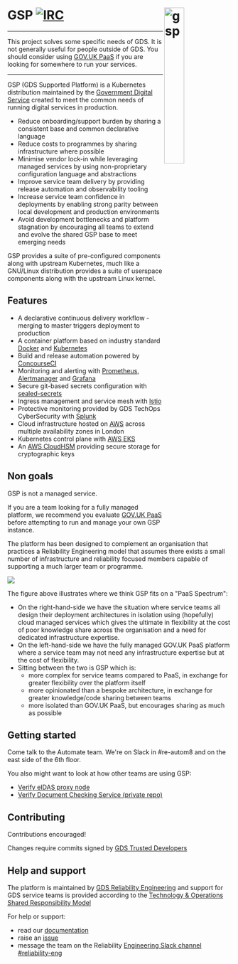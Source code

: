 # GSP [![IRC](https://img.shields.io/badge/kubernetes-v1.14.8-0099ef.svg)]() <img align="right" src="./docs/assets/gsp.png" alt="gsp" width="30%" height="whatever">

***
This project solves some specific needs of GDS. It is not generally useful for people outside of GDS. You should consider using [GOV.UK PaaS](https://www.cloud.service.gov.uk/) if you are looking for somewhere to run your services.
***

GSP (GDS Supported Platform) is a Kubernetes distribution maintained by the [Government Digital Service](https://www.gov.uk/government/organisations/government-digital-service) created to meet the common needs of running digital services in production.

* Reduce onboarding/support burden by sharing a consistent base and common declarative language
* Reduce costs to programmes by sharing infrastructure where possible
* Minimise vendor lock-in while leveraging managed services by using non-proprietary configuration language and abstractions
* Improve service team delivery by providing release automation and observability tooling
* Increase service team confidence in deployments by enabling strong parity between local development and production environments
* Avoid development bottlenecks and platform stagnation by encouraging all teams to extend and evolve the shared GSP base to meet emerging needs

GSP provides a suite of pre-configured components along with upstream Kubernetes, much like a GNU/Linux distribution provides a suite of userspace components along with the upstream Linux kernel.

## Features

- A declarative continuous delivery workflow - merging to master triggers deployment to production
- A container platform based on industry standard [Docker](https://docs.docker.com/) and [Kubernetes](https://kubernetes.io)
- Build and release automation powered by [ConcourseCI](https://concourse-ci.org/)
- Monitoring and alerting with [Prometheus](https://prometheus.io/), [Alertmanager](https://prometheus.io/docs/alerting/alertmanager/) and [Grafana](https://grafana.com/)
- Secure git-based secrets configuration with [sealed-secrets](https://github.com/bitnami-labs/sealed-secrets)
- Ingress management and service mesh with [Istio](https://istio.io/)
- Protective monitoring provided by GDS TechOps CyberSecurity with [Splunk](https://www.splunk.com/)
- Cloud infrastructure hosted on [AWS](https://aws.amazom.com) across multiple availability zones in London
- Kubernetes control plane with [AWS EKS](https://aws.amazon.com/eks/)
- An [AWS CloudHSM](https://docs.aws.amazon.com/crypto/latest/userguide/awscryp-service-hsm.html) providing secure storage for cryptographic keys

## Non goals

GSP is not a managed service.

If you are a team looking for a fully managed platform, we recommend you evaluate [GOV.UK PaaS](https://docs.cloud.service.gov.uk) before attempting to run and manage your own GSP instance. 

The platform has been designed to complement an organisation that practices a Reliability Engineering model that assumes there exists a small number of infrastructure and reliability focused members capable of supporting a much larger team or programme.

![](./docs/assets/paas-spectrum.png)

The figure above illustrates where we think GSP fits on a "PaaS Spectrum":

* On the right-hand-side we have the situation where service teams all design their deployment architectures in isolation using (hopefully) cloud managed services which gives the ultimate in flexibility at the cost of poor knowledge share across the organisation and a need for dedicated infrastructure expertise.
* On the left-hand-side we have the fully managed GOV.UK PaaS platform where a service team may not need any infrastructure expertise but at the cost of flexibility.
* Sitting between the two is GSP which is:
	* more complex for service teams compared to PaaS, in exchange for greater flexibility over the platform itself
	* more opinionated than a bespoke architecture, in exchange for greater knowledge/code sharing between teams
	* more isolated than GOV.UK PaaS, but encourages sharing as much as possible 


## Getting started

Come talk to the Automate team. We're on Slack in #re-autom8 and on the east side of the 6th floor.

You also might want to look at how other teams are using GSP:

- [Verify eIDAS proxy node](https://github.com/alphagov/verify-proxy-node/tree/master/ci)
- [Verify Document Checking Service (private repo)](https://github.com/alphagov/doc-checking)

## Contributing

Contributions encouraged!

Changes require commits signed by [GDS Trusted Developers](https://github.com/alphagov/gds-trusted-developers)

## Help and support

The platform is maintained by [GDS Reliability Engineering](https://reliability-engineering.cloudapps.digital/) and support for GDS service teams is provided according to the [Technology & Operations Shared Responsibility Model](https://reliability-engineering.cloudapps.digital/documentation/strategy-and-principles/techops-shared-responsibility-model.html)

For help or support:

- read our [documentation](/docs)
- raise an [issue](https://github.com/alphagov/gsp/issues)
- message the team on the Reliability [Engineering Slack channel](https://gds.slack.com/messages/CAD6NP598) [#reliability-eng](https://gds.slack.com/messages/CAD6NP598)


